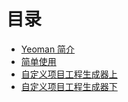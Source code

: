 # 目录

* [Yeoman 简介](what/what.md)
* [简单使用](use/use.md)
* [自定义项目工程生成器上](project/1.md)
* [自定义项目工程生成器下](project/2.md)
